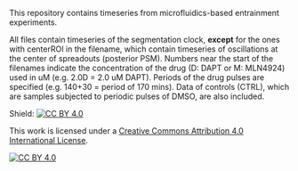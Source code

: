 This repository contains timeseries from microfluidics-based entrainment experiments. 

All files contain timeseries of the segmentation clock, **except** for the ones with centerROI in the filename, which contain timeseries of oscillations at the center of spreadouts (posterior PSM). Numbers near the start of the filenames indicate the concentration of the drug (D: DAPT or M: MLN4924) used in uM (e.g. 2.0D = 2.0 uM DAPT). Periods of the drug pulses are specified (e.g. 140+30 = period of 170 mins). Data of controls (CTRL), which are samples subjected to periodic pulses of DMSO, are also included.

Shield: [![CC BY 4.0][cc-by-shield]][cc-by]

This work is licensed under a
[Creative Commons Attribution 4.0 International License][cc-by].

[![CC BY 4.0][cc-by-image]][cc-by]

[cc-by]: http://creativecommons.org/licenses/by/4.0/
[cc-by-image]: https://i.creativecommons.org/l/by/4.0/88x31.png
[cc-by-shield]: https://img.shields.io/badge/License-CC%20BY%204.0-lightgrey.svg
